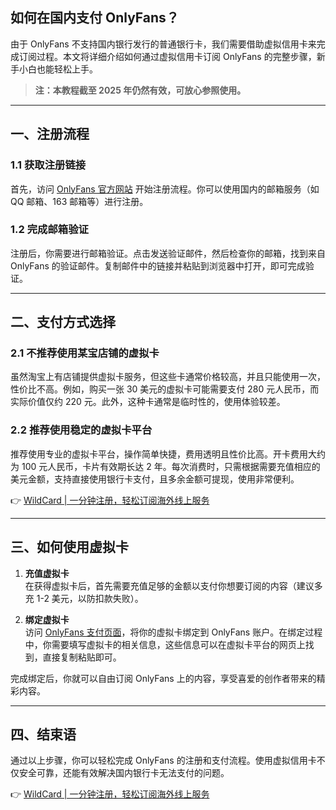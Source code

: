 ## 如何在国内支付 OnlyFans？

由于 OnlyFans 不支持国内银行发行的普通银行卡，我们需要借助虚拟信用卡来完成订阅过程。本文将详细介绍如何通过虚拟信用卡订阅 OnlyFans 的完整步骤，新手小白也能轻松上手。

> **注：本教程截至 2025 年仍然有效，可放心参照使用。**

---

## 一、注册流程

### 1.1 获取注册链接

首先，访问 [OnlyFans 官方网站](https://onlyfans.com/) 开始注册流程。你可以使用国内的邮箱服务（如 QQ 邮箱、163 邮箱等）进行注册。

### 1.2 完成邮箱验证

注册后，你需要进行邮箱验证。点击发送验证邮件，然后检查你的邮箱，找到来自 OnlyFans 的验证邮件。复制邮件中的链接并粘贴到浏览器中打开，即可完成验证。

---

## 二、支付方式选择

### 2.1 不推荐使用某宝店铺的虚拟卡

虽然淘宝上有店铺提供虚拟卡服务，但这些卡通常价格较高，并且只能使用一次，性价比不高。例如，购买一张 30 美元的虚拟卡可能需要支付 280 元人民币，而实际价值仅约 220 元。此外，这种卡通常是临时性的，使用体验较差。

### 2.2 推荐使用稳定的虚拟卡平台

推荐使用专业的虚拟卡平台，操作简单快捷，费用透明且性价比高。开卡费用大约为 100 元人民币，卡片有效期长达 2 年。每次消费时，只需根据需要充值相应的美元金额，支持直接使用银行卡支付，且多余金额可提现，使用非常便利。

👉 [WildCard | 一分钟注册，轻松订阅海外线上服务](https://bit.ly/bewildcard)

---

## 三、如何使用虚拟卡

1. **充值虚拟卡**  
   在获得虚拟卡后，首先需要充值足够的金额以支付你想要订阅的内容（建议多充 1-2 美元，以防扣款失败）。

2. **绑定虚拟卡**  
   访问 [OnlyFans 支付页面](https://onlyfans.com/my/payments/add_card)，将你的虚拟卡绑定到 OnlyFans 账户。在绑定过程中，你需要填写虚拟卡的相关信息，这些信息可以在虚拟卡平台的网页上找到，直接复制粘贴即可。

完成绑定后，你就可以自由订阅 OnlyFans 上的内容，享受喜爱的创作者带来的精彩内容。

---

## 四、结束语

通过以上步骤，你可以轻松完成 OnlyFans 的注册和支付流程。使用虚拟信用卡不仅安全可靠，还能有效解决国内银行卡无法支付的问题。

👉 [WildCard | 一分钟注册，轻松订阅海外线上服务](https://bit.ly/bewildcard)